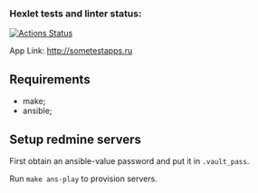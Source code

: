 ### Hexlet tests and linter status:
[![Actions Status](https://github.com/zhd4nov/devops-for-programmers-project-76/actions/workflows/hexlet-check.yml/badge.svg)](https://github.com/zhd4nov/devops-for-programmers-project-76/actions)

App Link:
http://sometestapps.ru

## Requirements
- make;
- ansible;

## Setup redmine servers
First obtain an ansible-value password and put it in `.vault_pass`.

Run `make ans-play` to provision servers.

